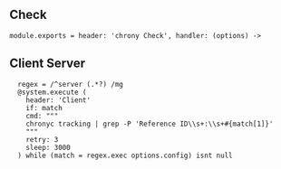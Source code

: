 
## Check

    module.exports = header: 'chrony Check', handler: (options) ->

## Client Server

      regex = /^server (.*?) /mg
      @system.execute (
        header: 'Client'
        if: match
        cmd: """
        chronyc tracking | grep -P 'Reference ID\\s+:\\s+#{match[1]}'
        """
        retry: 3
        sleep: 3000
      ) while (match = regex.exec options.config) isnt null
